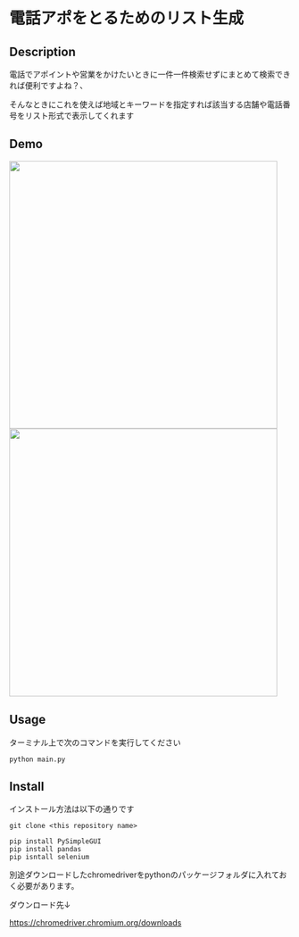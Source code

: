 # 電話アポをとるためのリスト生成

## Description
電話でアポイントや営業をかけたいときに一件一件検索せずにまとめて検索できれば便利ですよね？、

そんなときにこれを使えば地域とキーワードを指定すれば該当する店舗や電話番号をリスト形式で表示してくれます

## Demo
<img src="https://user-images.githubusercontent.com/41196217/75736198-e7b5de00-5d3f-11ea-9ca0-f4637a5d5588.png" width="480px">

<img src="https://user-images.githubusercontent.com/41196217/75736263-12079b80-5d40-11ea-88f6-5f67553e0556.png" width="480px">

## Usage
ターミナル上で次のコマンドを実行してください
```
python main.py
```
## Install
インストール方法は以下の通りです
```
git clone <this repository name>

pip install PySimpleGUI
pip install pandas
pip isntall selenium
```

別途ダウンロードしたchromedriverをpythonのパッケージフォルダに入れておく必要があります。

ダウンロード先↓

https://chromedriver.chromium.org/downloads
